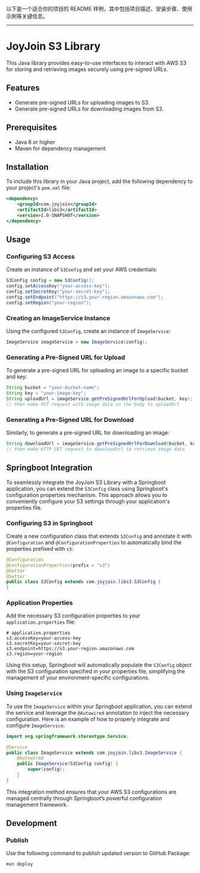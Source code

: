以下是一个适合你的项目的 README 样例，其中包括项目描述、安装步骤、使用示例等关键信息。

---

# JoyJoin S3 Library

This Java library provides easy-to-use interfaces to interact with AWS S3 for storing and retrieving images securely using pre-signed URLs.

## Features

- Generate pre-signed URLs for uploading images to S3.
- Generate pre-signed URLs for downloading images from S3.

## Prerequisites

- Java 8 or higher
- Maven for dependency management

## Installation

To include this library in your Java project, add the following dependency to your project's `pom.xml` file:

```xml
<dependency>
    <groupId>com.joyjoin</groupId>
    <artifactId>libs3</artifactId>
    <version>1.0-SNAPSHOT</version>
</dependency>
```

## Usage

### Configuring S3 Access

Create an instance of `S3Config` and set your AWS credentials:

```java
S3Config config = new S3Config();
config.setAccessKey("your-access-key");
config.setSecretKey("your-secret-key");
config.setEndpoint("https://s3.your-region.amazonaws.com");
config.setRegion("your-region");
```

### Creating an ImageService Instance

Using the configured `S3Config`, create an instance of `ImageService`:

```java
ImageService imageService = new ImageService(config);
```

### Generating a Pre-Signed URL for Upload

To generate a pre-signed URL for uploading an image to a specific bucket and key:

```java
String bucket = "your-bucket-name";
String key = "your-image-key";
String uploadUrl = imageService.getPreSignedUrlForUpload(bucket, key);
// then make PUT request with image data in the body to uploadUrl
```

### Generating a Pre-Signed URL for Download

Similarly, to generate a pre-signed URL for downloading an image:

```java
String downloadUrl = imageService.getPreSignedUrlForDownload(bucket, key, Duration.ofMinutes(10));
// then make HTTP GET request to downloadUrl to retrieve image data
```

## Springboot Integration

To seamlessly integrate the JoyJoin S3 Library with a Springboot application, you can extend the `S3Config` class using Springboot's configuration properties mechanism. This approach allows you to conveniently configure your S3 settings through your application's properties file.

### Configuring S3 in Springboot

Create a new configuration class that extends `S3Config` and annotate it with `@Configuration` and `@ConfigurationProperties` to automatically bind the properties prefixed with `s3`:

```java
@Configuration
@ConfigurationProperties(prefix = "s3")
@Getter
@Setter
public class S3Config extends com.joyjoin.libs3.S3Config {
}
```

### Application Properties

Add the necessary S3 configuration properties to your `application.properties` file:

```properties
# application.properties
s3.accessKey=your-access-key
s3.secretKey=your-secret-key
s3.endpoint=https://s3.your-region.amazonaws.com
s3.region=your-region
```

Using this setup, Springboot will automatically populate the `S3Config` object with the S3 configuration specified in your properties file, simplifying the management of your environment-specific configurations.

### Using `ImageService`

To use the `ImageService` within your Springboot application, you can extend the service and leverage the `@Autowired` annotation to inject the necessary configuration. Here is an example of how to properly integrate and configure `ImageService`:

```java
import org.springframework.stereotype.Service;

@Service
public class ImageService extends com.joyjoin.libs3.ImageService {    
    @Autowired
    public ImageService(S3Config config) {
        super(config);
    }
}
```

This integration method ensures that your AWS S3 configurations are managed centrally through Springboot’s powerful configuration management framework.

## Development

### Publish

Use the following command to publish updated version to GitHub Package:

```shell
mvn deploy
```